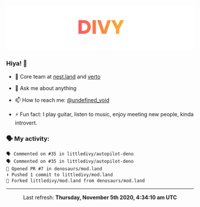 
![](https://github.com/divy-work/divy-work/raw/master/assets/divy.png)

### Hiya! 👋

- 🔭 Core team at [nest.land](https://github.com/nestdotland/nest.land) and [verto](https://github.com/useverto/verto)

- 💬 Ask me about anything

- 📫 How to reach me: [@undefined_void](https://instagram.com/divy.exe)

- ⚡ Fun fact: I play guitar, listen to music, enjoy meeting new people, kinda introvert.

### 🗣 My activity:

```
🗣 Commented on #35 in littledivy/autopilot-deno
🗣 Commented on #35 in littledivy/autopilot-deno
💪 Opened PR #7 in denosaurs/mod.land
⬆️ Pushed 1 commit to littledivy/mod.land
🍴 Forked littledivy/mod.land from denosaurs/mod.land
```

------------
<p align="center">Last refresh: <b>Thursday, November 5th 2020, 4:34:10 am UTC</b></p>
